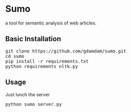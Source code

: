 # Sumo 
a tool for semantic analysis of web articles.


## Basic Installation

<pre>
git clone https://github.com/gdamdam/sumo.git
cd sumo
pip install -r requirements.txt
python requirements_nltk.py
</pre>

## Usage
Just lunch the server

<pre>
python sumo_server.py
</pre>
